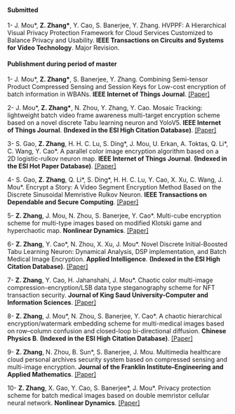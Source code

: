 #### Submitted
1- J. Mou*, <strong>Z. Zhang*</strong>, Y. Cao, S. Banerjee, Y. Zhang. HVPPF: A Hierarchical Visual Privacy Protection Framework for Cloud Services Customized to Balance Privacy and Usability. <strong>IEEE Transactions on Circuits and Systems for Video Technology</strong>. Major Revision.

#### Publishment during period of master

1- J. Mou*, <strong>Z. Zhang*</strong>, S. Banerjee, Y. Zhang. Combining Semi-tensor Product Compressed Sensing and Session Keys for Low-cost encryption of batch information in WBANs. <strong>IEEE Internet of Things Journal</strong>. [[Paper]](https://doi.org/10.1109/JIOT.2024.3429349)

2- J. Mou*, <strong>Z. Zhang*</strong>, N. Zhou, Y. Zhang, Y. Cao. Mosaic Tracking: lightweight batch video frame awareness multi-target encryption scheme based on a novel discrete Tabu learning neuron and YoloV5. <strong>IEEE Internet of Things Journal</strong>. <strong>(Indexed in the ESI High Citation Database)</strong>. [[Paper]](https://doi.org/10.1109/JIOT.2024.3482289)

3- S. Gao, <strong>Z. Zhang</strong>, H. H. C. Lu, S. Ding*, J. Mou, U. Erkan, A. Toktas, Q. Li*, C. Wang, Y. Cao*. A parallel color image encryption algorithm based on a 2D logistic-rulkov neuron map. <strong>IEEE Internet of Things Journal</strong>. <strong>(Indexed in the ESI Hot Paper Database)</strong>. [[Paper]](https://doi.org/10.1109/JIOT.2025.3540097)

4- S. Gao, <strong>Z. Zhang</strong>, Q. Li*, S. Ding*, H. H. C. Lu, Y. Cao, X. Xu, C. Wang, J. Mou*. Encrypt a Story: A Video Segment Encryption Method Based on the Discrete Sinusoidal Memristive Rulkov Neuron. <strong>IEEE Transactions on Dependable and Secure Computing</strong>. [[Paper]](https://doi.org/10.1109/TDSC.2025.3603570)

5- <strong>Z. Zhang</strong>, J. Mou, N. Zhou, S. Banerjee, Y. Cao*. Multi-cube encryption scheme for multi-type images based on modified Klotski game and hyperchaotic map. <strong>Nonlinear Dynamics</strong>.  [[Paper]](https://doi.org/10.1007/s11071-024-09292-6)

6- <strong>Z. Zhang</strong>, Y. Cao*, N. Zhou, X. Xu, J. Mou*. Novel Discrete Initial-Boosted Tabu Learning Neuron: Dynamical Analysis, DSP implementation, and Batch Medical Image Encryption. <strong>Applied Intelligence</strong>. <strong>(Indexed in the ESI High Citation Database)</strong>. [[Paper]](https://doi.org/10.1007/s10489-024-05918-9)

7- <strong>Z. Zhang</strong>, Y. Cao, H. Jahanshahi, J. Mou*. Chaotic color multi-image compression-encryption/LSB data type steganography scheme for NFT transaction security. <strong>Journal of King Saud University-Computer and Information Sciences</strong>. [[Paper]](https://doi.org/10.1016/j.jksuci.2023.101839)

8- <strong>Z. Zhang</strong>, J. Mou*, N. Zhou, S. Banerjee, Y. Cao*. A chaotic hierarchical encryption/watermark embedding scheme for multi-medical images based on row–column confusion and closed-loop bi-directional diffusion. <strong>Chinese Physics B</strong>. <strong>(Indexed in the ESI High Citation Database)</strong>. [[Paper]](https://doi.org/10.1088/1674-1056/ad0775) 

9- <strong>Z. Zhang</strong>, N. Zhou, B. Sun*, S. Banerjee, J. Mou. Multimedia healthcare cloud personal archives security system based on compressed sensing and multi-image encryption. <strong>Journal of the Franklin Institute–Engineering and Applied Mathematics</strong>. [[Paper]](https://doi.org/10.1016/j.jfranklin.2024.106844)

10- <strong>Z. Zhang</strong>, X. Gao, Y. Cao, S.  Banerjee*, J. Mou*. Privacy protection scheme for batch medical images based on double memristor cellular neural network. <strong>Nonlinear Dynamics</strong>. [[Paper]](https://doi.org/10.1007/s11071-024-10611-0)